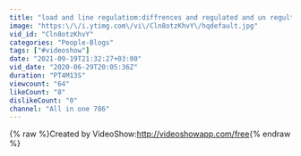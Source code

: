 ```yaml
---
title: "load and line regulatiom:diffrences and regulated and un regultated difference"
image: "https:\/\/i.ytimg.com\/vi\/Cln8otzKhvY\/hqdefault.jpg"
vid_id: "Cln8otzKhvY"
categories: "People-Blogs"
tags: ["#videoshow"]
date: "2021-09-19T21:32:27+03:00"
vid_date: "2020-06-29T20:05:36Z"
duration: "PT4M13S"
viewcount: "64"
likeCount: "8"
dislikeCount: "0"
channel: "All in one 786"
---
```

{% raw %}Created by VideoShow:<a rel="nofollow" target="blank" href="http://videoshowapp.com/free">http://videoshowapp.com/free</a>{% endraw %}
